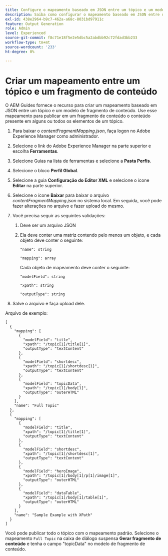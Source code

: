 ```yaml
---
title: Configure o mapeamento baseado em JSON entre um tópico e um modelo de fragmento de conteúdo.
description: Saiba como configurar o mapeamento baseado em JSON entre um tópico e um modelo de fragmento de conteúdo.
exl-id: 438e2964-b9c7-462a-a68c-8031bd97911c
feature: Output Generation
role: Admin
level: Experienced
source-git-commit: f8c71e18f5e2e5dbc5a2abdbb92c72fdad3bb233
workflow-type: tm+mt
source-wordcount: '233'
ht-degree: 0%

---
```


# Criar um mapeamento entre um tópico e um fragmento de conteúdo

O AEM Guides fornece o recurso para criar um mapeamento baseado em JSON entre um tópico e um modelo de fragmento de conteúdo. Use esse mapeamento para publicar em um fragmento de conteúdo o conteúdo presente em alguns ou todos os elementos de um tópico.

1. Para baixar o *contentFragmentMapping.json*, faça logon no Adobe Experience Manager como administrador.
1. Selecione o link do Adobe Experience Manager na parte superior e escolha **Ferramentas**.
1. Selecione Guias na lista de ferramentas e selecione a **Pasta Perfis**.
1. Selecione o bloco **Perfil Global**.
1. Selecione a guia **Configuração do Editor XML** e selecione o ícone **Editar** na parte superior.
1. Selecione o ícone **Baixar** para baixar o arquivo *contentFragmentMapping.json* no sistema local. Em seguida, você pode fazer alterações no arquivo e fazer upload do mesmo.

1. Você precisa seguir as seguintes validações:

   1. Deve ser um arquivo JSON
   2. Ela deve conter uma matriz contendo pelo menos um objeto, e cada objeto deve conter o seguinte:


      `"name": string `

      `"mapping": array`

      Cada objeto de mapeamento deve conter o seguinte:

      `"modelField": string`

      `"xpath": string`

      `"outputType": string`
1. Salve o arquivo e faça upload dele.

Arquivo de exemplo:

```
[
  {
    "mapping": [
      {
        "modelField": "title",
        "xpath": "/topic[1]/title[1]",
        "outputType": "textContent"
      },
      {
        "modelField": "shortdesc",
        "xpath": "/topic[1]/shortdesc[1]",
        "outputType": "textContent"
      },
      {
        "modelField": "topicData",
        "xpath": "/topic[1]/body[1]",
        "outputType": "outerHTML"
      }
    ],
    "name": "Full Topic"
  },
  {
    "mapping": [
      {
        "modelField": "title",
        "xpath": "/topic[1]/title[1]",
        "outputType": "textContent"
      },
      {
        "modelField": "shortdesc",
        "xpath": "/topic[1]/shortdesc[1]",
        "outputType": "textContent"
      },
      {
        "modelField": "heroImage",
        "xpath": "/topic[1]/body[1]/p[1]/image[1]",
        "outputType": "outerHTML"
      },
      {
        "modelField": "dataTable",
        "xpath": "/topic[1]/body[1]/table[1]",
        "outputType": "outerHTML"
      }
    ],
    "name": "Sample Example with XPath"
  }
]
```

Você pode publicar todo o tópico com o mapeamento padrão. Selecione o mapeamento `Full Topic` na caixa de diálogo suspensa **Gerar fragmento de conteúdo** e tenha o campo &quot;topicData&quot; no modelo de fragmento de conteúdo.
